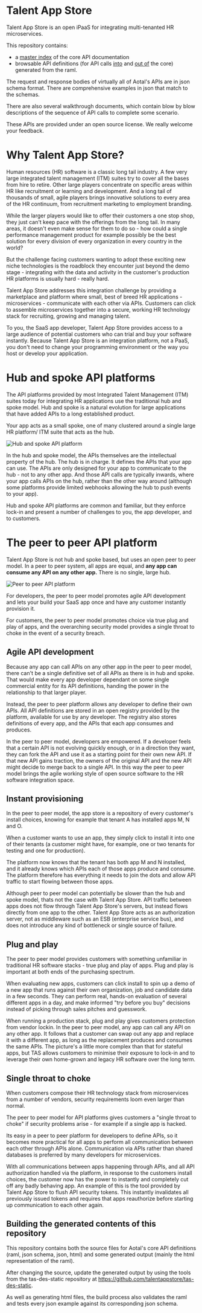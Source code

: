 Talent App Store
=======
Talent App Store is an open iPaaS for integrating multi-tenanted HR microservices.

This repository contains:
- a [master index](http://talentappstore.github.io/tas-core-apis/) of the core API documentation
- browsable API definitions (for API calls [into](http://talentappstore.github.io/tas-core-apis/generated/coreIn.raml.html) and [out of](http://talentappstore.github.io/tas-core-apis/generated/coreOut.raml.html) the core) generated from the raml.

The request and response bodies of virtually all of Aotal's APIs are in json schema format. There are comprehensive examples in json that match to the schemas.    

There are also several walkthrough documents, which contain blow by blow descriptions of the sequence of API calls to complete some scenario.

These APIs are provided under an open source license. We really welcome your feedback.


Why Talent App Store?
==================
Human resources (HR) software is a classic long tail industry. A few very large integrated talent management (ITM) suites try to cover all the bases from hire to retire. Other large players concentrate on specific areas within HR like recruitment or learning and development. And a long tail of thousands of small, agile players brings innovative solutions to every area of the HR continuum, from recruitment marketing to employment branding.

While the larger players would like to offer their customers a one stop shop, they just can't keep pace with the offerings from the long tail. In many areas, it doesn't even make sense for them to do so - how could a single performance management product for example possibly be the best solution for every division of every organization in every country in the world?

But the challenge facing customers wanting to adopt these exciting new niche technologies is the roadblock they encounter just beyond the demo stage -  integrating with the data and activity in the customer's production HR platforms is usually hard - really hard.

Talent App Store addresses this integration challenge by providing a marketplace and platform where small, best of breed HR applications - microservices -  communicate with each other via APIs. Customers can click to assemble microservices together into a secure, working HR technology stack for recruiting, growing and managing talent. 

To you, the SaaS app developer, Talent App Store provides access to a large audience of potential customers who can trial and buy your software instantly. Because Talent App Store is an integration platform, not a PaaS, you don't need to change your programming environment or the way you host or develop your application. 


Hub and spoke API platforms
=========================
The API platforms provided by most Integrated Talent Management (ITM) suites today for integrating HR applications use the traditional hub and spoke model. Hub and spoke is a natural evolution for large applications that have added APIs to a long established product.

Your app acts as a small spoke, one of many clustered around a single large HR platform/ ITM suite that acts as the hub.

![Hub and spoke API platform](http://talentappstore.github.io/tas-core-apis/graphics/hubspoke.png)

In the hub and spoke model, the APIs themselves are the intellectual property of the hub. The hub is in charge. It defines the APIs that your app can use. The APIs are only designed for your app to communicate to the hub - not to any other app. And those API calls are typically inwards, where your app calls APIs on the hub, rather than the other way around (although some platforms provide limited webhooks allowing the hub to push events to your app).

Hub and spoke API platforms are common and familiar, but they enforce lock-in and present a number of challenges to you, the app developer, and to customers.

 
The peer to peer API platform
============================
Talent App Store is not hub and spoke based, but uses an open peer to peer model. In a peer to peer system, all apps are equal, and **any app can consume any API on any other app.** There is no single, large hub.  

![Peer to peer API platform](http://talentappstore.github.io/tas-core-apis/graphics/peerpeer.png)

For developers, the peer to peer model promotes agile API development and lets your build your SaaS app once and have any customer instantly provision it.

For customers, the peer to peer model promotes choice via true plug and play of apps, and the overarching security model provides a single throat to choke in the event of a security breach.


Agile API development
-------------------
Because any app can call APIs on any other app in the peer to peer model, there can't be a single definitive set of all APIs as there is in hub and spoke. That would make every app developer dependant on some single commercial entity for its API definitions, handing the power in the relationship to that larger player.

Instead, the peer to peer platform allows any developer to define their own APIs. All API definitions are stored in an open registry provided by the platform, available for use by any developer. The registry also stores definitions of every app, and the APIs that each app consumes and produces.

In the peer to peer model, developers are empowered. If a developer feels that a certain API is not evolving quickly enough, or in a direction they want, they can fork the API and use it as a starting point for their own new API. If that new API gains traction, the owners of the original API and the new API might decide to merge back to a single API. In this way the peer to peer model brings the agile working style of open source software to the HR software integration space.


Instant provisioning
------------------
In the peer to peer model, the app store is a repository of every customer's install choices, knowing for example that tenant A has installed apps M, N and O.

When a customer wants to use an app, they simply click to install it into one of their tenants (a customer might have, for example, one or two tenants for testing and one for production).

The platform now knows that the tenant has both app M and N installed, and it already knows which APIs each of those apps produce and consume. The platform therefore has everything it needs to join the dots and allow API traffic to start flowing between those apps.

Although peer to peer model can potentially be slower than the hub and spoke model, thats not the case with Talent App Store. API traffic between apps does not flow through Talent App Store's servers, but instead flows directly from one app to the other. Talent App Store acts as an authorization server, not as middleware such as an ESB (enterprise service bus), and does not introduce any kind of bottleneck or single source of failure.


Plug and play
--------------
The peer to peer model provides customers with something unfamiliar in traditional HR software stacks - true plug and play of apps. Plug and play is important at both ends of the purchasing spectrum.

When evaluating new apps, customers can click install to spin up a demo of a new app that runs against their own organization, job and candidate data in a few seconds. They can perform real, hands-on evaluation of several different apps in a day, and make informed "try before you buy" decisions instead of picking through sales pitches and guesswork. 

When running a production stack, plug and play gives customers protection from vendor lockin. In the peer to peer model, any app can call any API on any other app. It follows that a customer can swap out any app and replace it with a different app, as long as the replacement produces and consumes the same APIs. The picture's a little more complex than that for stateful apps, but TAS allows customers to minimise their exposure to lock-in and to leverage their own home-grown and legacy HR software over the long term.   


Single throat to choke
---------------------
When customers compose their HR technology stack from microservices from a number of vendors, security requirements loom even larger than normal.

The peer to peer model for API platforms gives customers a "single throat to choke" if security problems arise - for example if a single app is hacked.

Its easy in a peer to peer platform for developers to define APIs, so it becomes more practical for all apps to perform all communication between each other
through APIs alone. Communication via APIs rather than shared databases is preferred by many developers for microservices.

With all communications between apps happening through APIs, and all API authorization handled via the platform, in response to the customers install choices, the customer now has the power to instantly and completely cut off any badly behaving app. An example of this is the tool provided by Talent App Store to flush API security tokens. This instantly invalidates all previously issued tokens and requires that apps reauthorize before starting up communication to each other again.


Building the generated contents of this repository
----------------------------------------
This repository contains both the source files for Aotal's core API definitions (raml, json schema, json, html) and some generated output (mainly the html representation of the raml).

After changing the source, update the generated output by using the tools from the tas-des-static repository at https://github.com/talentappstore/tas-des-static.

As well as generating html files, the build process also validates the raml and tests every json example against its corresponding json schema.